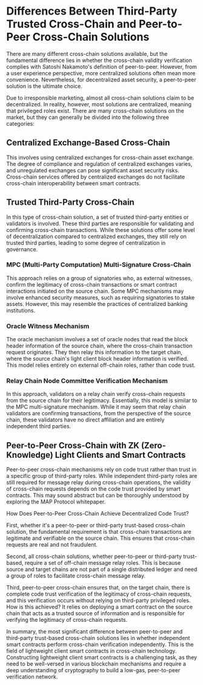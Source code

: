 # Differences Between Third-Party Trusted Cross-Chain and Peer-to-Peer Cross-Chain Solutions

There are many different cross-chain solutions available, but the fundamental difference lies in whether the cross-chain validity verification complies with Satoshi Nakamoto's definition of peer-to-peer. However, from a user experience perspective, more centralized solutions often mean more convenience. Nevertheless, for decentralized asset security, a peer-to-peer solution is the ultimate choice.

Due to irresponsible marketing, almost all cross-chain solutions claim to be decentralized. In reality, however, most solutions are centralized, meaning that privileged roles exist. There are many cross-chain solutions on the market, but they can generally be divided into the following three categories:

## Centralized Exchange-Based Cross-Chain

This involves using centralized exchanges for cross-chain asset exchange. The degree of compliance and regulation of centralized exchanges varies, and unregulated exchanges can pose significant asset security risks. Cross-chain services offered by centralized exchanges do not facilitate cross-chain interoperability between smart contracts.

## Trusted Third-Party Cross-Chain

In this type of cross-chain solution, a set of trusted third-party entities or validators is involved. These third parties are responsible for validating and confirming cross-chain transactions. While these solutions offer some level of decentralization compared to centralized exchanges, they still rely on trusted third parties, leading to some degree of centralization in governance.

### MPC (Multi-Party Computation) Multi-Signature Cross-Chain

This approach relies on a group of signatories who, as external witnesses, confirm the legitimacy of cross-chain transactions or smart contract interactions initiated on the source chain. Some MPC mechanisms may involve enhanced security measures, such as requiring signatories to stake assets. However, this may resemble the practices of centralized banking institutions.

### Oracle Witness Mechanism

The oracle mechanism involves a set of oracle nodes that read the block header information of the source chain, where the cross-chain transaction request originates. They then relay this information to the target chain, where the source chain's light client block header information is verified. This model relies entirely on external off-chain roles, rather than code trust.

### Relay Chain Node Committee Verification Mechanism
 
In this approach, validators on a relay chain verify cross-chain requests from the source chain for their legitimacy. Essentially, this model is similar to the MPC multi-signature mechanism. While it may seem that relay chain validators are confirming transactions, from the perspective of the source chain, these validators have no direct affiliation and are entirely independent third parties.


## Peer-to-Peer Cross-Chain with ZK (Zero-Knowledge) Light Clients and Smart Contracts

Peer-to-peer cross-chain mechanisms rely on code trust rather than trust in a specific group of third-party roles. While independent third-party roles are still required for message relay during cross-chain operations, the validity of cross-chain requests depends on the code trust provided by smart contracts. This may sound abstract but can be thoroughly understood by exploring the MAP Protocol whitepaper.

How Does Peer-to-Peer Cross-Chain Achieve Decentralized Code Trust?

First, whether it's a peer-to-peer or third-party trust-based cross-chain solution, the fundamental requirement is that cross-chain transactions are legitimate and verifiable on the source chain. This ensures that cross-chain requests are real and not fraudulent.

Second, all cross-chain solutions, whether peer-to-peer or third-party trust-based, require a set of off-chain message relay roles. This is because source and target chains are not part of a single distributed ledger and need a group of roles to facilitate cross-chain message relay.

Third, peer-to-peer cross-chain ensures that, on the target chain, there is complete code trust verification of the legitimacy of cross-chain requests, and this verification occurs without relying on third-party privileged roles. How is this achieved? It relies on deploying a smart contract on the source chain that acts as a trusted source of information and is responsible for verifying the legitimacy of cross-chain requests.

In summary, the most significant difference between peer-to-peer and third-party trust-based cross-chain solutions lies in whether independent smart contracts perform cross-chain verification independently. This is the field of lightweight client smart contracts in cross-chain technology. Constructing lightweight client smart contracts is a challenging task, as they need to be well-versed in various blockchain mechanisms and require a deep understanding of cryptography to build a low-gas, peer-to-peer verification network.